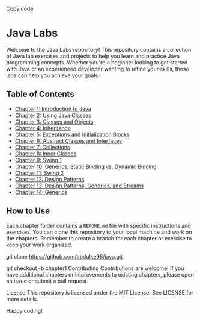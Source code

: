 Copy code
# Java Labs

Welcome to the Java Labs repository! This repository contains a collection of Java lab exercises and projects to help you learn and practice Java programming concepts. Whether you're a beginner looking to get started with Java or an experienced developer wanting to refine your skills, these labs can help you achieve your goals.

## Table of Contents

- [Chapter 1: Introduction to Java](#chapter-1-introduction-to-java)
- [Chapter 2: Using Java Classes](#chapter-2-using-java-classes)
- [Chapter 3: Classes and Objects](#chapter-3-classes-and-objects)
- [Chapter 4: Inheritance](#chapter-4-inheritance)
- [Chapter 5: Exceptions and Initialization Blocks](#chapter-5-exceptions-and-initialization-blocks)
- [Chapter 6: Abstract Classes and Interfaces](#chapter-6-abstract-classes-and-interfaces)
- [Chapter 7: Collections](#chapter-7-collections)
- [Chapter 8: Inner Classes](#chapter-8-inner-classes)
- [Chapter 9: Swing 1](#chapter-9-swing-1)
- [Chapter 10: Generics, Static Binding vs. Dynamic Binding](#chapter-10-generics-static-binding-vs-dynamic-binding)
- [Chapter 11: Swing 2](#chapter-11-swing-2)
- [Chapter 12: Design Patterns](#chapter-12-design-patterns)
- [Chapter 13: Design Patterns, Generics, and Streams](#chapter-13-design-patterns-generics-and-streams)
- [Chapter 14: Generics](#chapter-14-generics)

## How to Use

Each chapter folder contains a `README.md` file with specific instructions and exercises. You can clone this repository to your local machine and work on the chapters. Remember to create a branch for each chapter or exercise to keep your work organized.

git clone https://github.com/abdulke96/java.git

git checkout -b chapter1
Contributing
Contributions are welcome! If you have additional chapters or improvements to existing chapters, please open an issue or submit a pull request.

License
This repository is licensed under the MIT License. See LICENSE for more details.

Happy coding!

